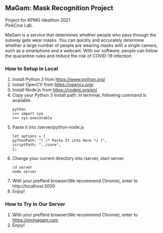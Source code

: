 ## MaGam: Mask Recognition Project
Project for KPMG Ideathon 2021    
PinkCow Lab.

MaGam is a service that determines whether people who pass through the subway gate wear masks. You can quickly and accurately determine whether a large number of people are wearing masks with a single camera, such as a smartphone and a webcam. With our software, people can follow the quarantine rules and reduce the risk of COVID-19 infection.

### How to Setup in Local
1. Install Python 3 from https://www.python.org/
1. Install OpenCV from https://opencv.org/
1. Install Node.js from https://nodejs.org/en/
1. Copy your Python 3 install path. In terminal, following command is available.
    ```
    python
    >>> import sys
    >>> sys.executable
    ```
1. Paste it into /server/python-node.js
    ```
    let options = {
    pythonPath: "( /* Paste It into Here */ )",
    scriptPath: "../core",
    };
    ```
1. Change your current directory into /server, start server.
    ```
    cd server
    node server
    ```
1. With your prefferd browser(We recommend Chrome), enter to http://localhost:3000
1. Enjoy!

### How to Try in Our Server
1. With your prefferd browser(We recommend Chrome), enter to https://mymagam.com
1. Enjoy!